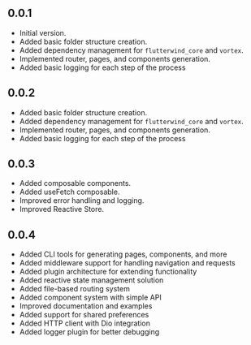 ## 0.0.1

* Initial version.
* Added basic folder structure creation.
* Added dependency management for `flutterwind_core` and `vortex`.
* Implemented router, pages, and components generation.
* Added basic logging for each step of the process

## 0.0.2
* Added basic folder structure creation.
* Added dependency management for `flutterwind_core` and `vortex`.
* Implemented router, pages, and components generation.
* Added basic logging for each step of the process

## 0.0.3
* Added composable components.
* Added useFetch composable.
* Improved error handling and logging.
* Improved Reactive Store.

## 0.0.4
* Added CLI tools for generating pages, components, and more
* Added middleware support for handling navigation and requests
* Added plugin architecture for extending functionality
* Added reactive state management solution
* Added file-based routing system
* Added component system with simple API
* Improved documentation and examples
* Added support for shared preferences
* Added HTTP client with Dio integration
* Added logger plugin for better debugging


